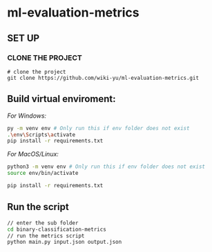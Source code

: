 # ml-evaluation-metrics

## SET UP
### CLONE THE PROJECT
```
# clone the project
git clone https://github.com/wiki-yu/ml-evaluation-metrics.git
```

## Build virtual enviroment:

_For Windows:_

```bash
py -m venv env # Only run this if env folder does not exist
.\env\Scripts\activate
pip install -r requirements.txt
```

_For MacOS/Linux:_

```bash
python3 -m venv env # Only run this if env folder does not exist
source env/bin/activate

pip install -r requirements.txt
``````

## Run the script
```bash
// enter the sub folder
cd binary-classification-metrics
// run the metrics script
python main.py input.json output.json
```
